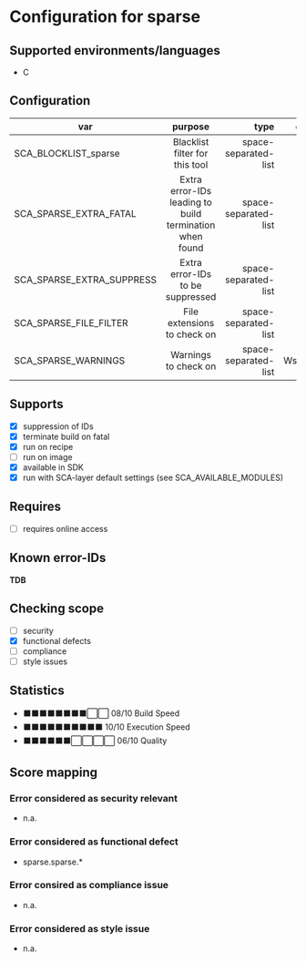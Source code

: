 # Configuration for sparse

## Supported environments/languages

* C

## Configuration

| var | purpose | type | default |
| ------------- |:-------------:| -----:| -----:
| SCA_BLOCKLIST_sparse | Blacklist filter for this tool | space-separated-list | ""
| SCA_SPARSE_EXTRA_FATAL | Extra error-IDs leading to build termination when found | space-separated-list | "":
| SCA_SPARSE_EXTRA_SUPPRESS | Extra error-IDs to be suppressed | space-separated-list | ""
| SCA_SPARSE_FILE_FILTER | File extensions to check on | space-separated-list | ".c"
| SCA_SPARSE_WARNINGS | Warnings to check on | space-separated-list | "-Wsparse-all"

## Supports

* [x] suppression of IDs
* [x] terminate build on fatal
* [x] run on recipe
* [ ] run on image
* [x] available in SDK
* [x] run with SCA-layer default settings (see SCA_AVAILABLE_MODULES)

## Requires

* [ ] requires online access

## Known error-IDs

__TDB__

## Checking scope

* [ ] security
* [x] functional defects
* [ ] compliance
* [ ] style issues

## Statistics

* ⬛⬛⬛⬛⬛⬛⬛⬛⬜⬜ 08/10 Build Speed
* ⬛⬛⬛⬛⬛⬛⬛⬛⬛⬛ 10/10 Execution Speed
* ⬛⬛⬛⬛⬛⬛⬜⬜⬜⬜ 06/10 Quality

## Score mapping

### Error considered as security relevant

* n.a.

### Error considered as functional defect

* sparse.sparse.*

### Error consired as compliance issue

* n.a.

### Error considered as style issue

* n.a.
